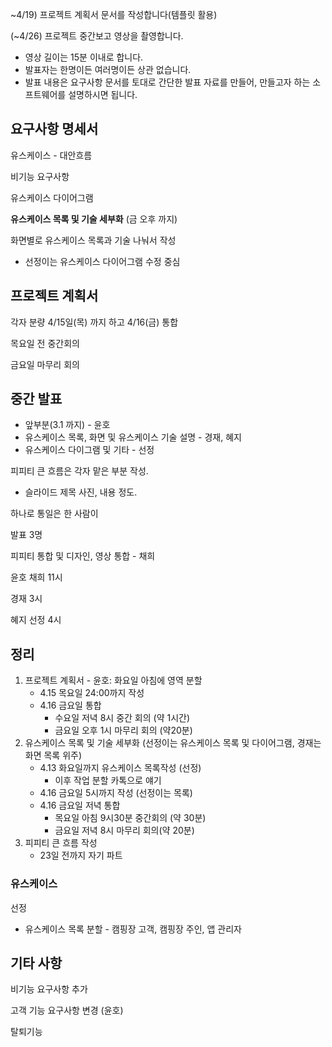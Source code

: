 ~4/19) 프로젝트 계획서 문서를 작성합니다(템플릿 활용)

(~4/26) 프로젝트 중간보고 영상을 촬영합니다.

- 영상 길이는 15분 이내로 합니다.
- 발표자는 한명이든 여러명이든 상관 없습니다.
- 발표 내용은 요구사항 문서를 토대로 간단한 발표 자료를 만들어, 만들고자 하는 소프트웨어를 설명하시면 됩니다.



## 요구사항 명세서

유스케이스 - 대안흐름

비기능 요구사항

유스케이스 다이어그램

**유스케이스 목록 및 기술 세부화** (금 오후 까지)

화면별로 유스케이스 목록과 기술 나눠서 작성

* 선정이는 유스케이스 다이어그램 수정 중심

## 프로젝트 계획서

각자 분량 4/15일(목) 까지 하고 4/16(금) 통합

목요일 전 중간회의

금요일 마무리 회의



## 중간 발표

* 앞부분(3.1 까지) - 윤호
* 유스케이스 목록,  화면 및 유스케이스 기술 설명 - 경재, 혜지
* 유스케이스 다이그램 및 기타 - 선정



피피티 큰 흐름은 각자 맡은 부분 작성. 

* 슬라이드 제목 사진, 내용 정도.

하나로 통일은  한 사람이



발표 3명

피피티 통합 및 디자인, 영상 통합 - 채희



윤호 채희 11시

경재 3시

혜지 선정 4시



## 정리

1. 프로젝트 계획서 - 윤호: 화요일 아침에 영역 분할
   * 4.15 목요일 24:00까지 작성
   * 4.16 금요일 통합
     * 수요일 저녁 8시 중간 회의 (약 1시간)
     * 금요일 오후 1시 마무리 회의 (약20분)
2. 유스케이스 목록 및 기술 세부화 (선정이는 유스케이스 목록 및 다이어그램, 경재는 화면 목록 위주)
   * 4.13 화요일까지 유스케이스 목록작성 (선정)
     * 이후 작업 분할 카톡으로 얘기
   * 4.16 금요일 5시까지 작성 (선정이는 목록)
   * 4.16 금요일 저녁 통합
     * 목요일 아침 9시30분 중간회의 (약 30분)
     * 금요일 저녁 8시 마무리 회의(약 20분)
3. 피피티 큰 흐름 작성
   * 23일 전까지 자기 파트



### 유스케이스

선정

* 유스케이스 목록 분할 - 캠핑장 고객, 캠핑장 주인, 앱 관리자





## 기타 사항

비기능 요구사항 추가

고객 기능 요구사항 변경 (윤호)

탈퇴기능